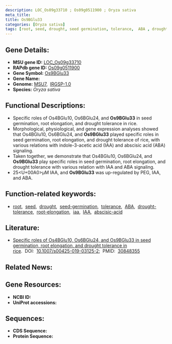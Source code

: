 ```yaml
---
description: LOC_Os09g33710 ; Os09g0511900 ; Oryza sativa
meta_title:
title: Os9BGlu33
categories: [Oryza sativa]
tags: [root, seed, drought, seed germination, tolerance,  ABA , drought tolerance, root elongation, iaa, ABA, IAA, abscisic acid]
---
```


## Gene Details:
- **MSU gene ID:** [LOC_Os09g33710](http://rice.uga.edu/cgi-bin/ORF_infopage.cgi?orf=LOC_Os09g33710)  
- **RAPdb gene ID:** [Os09g0511900](https://rapdb.dna.affrc.go.jp/locus/?name=Os09g0511900)  
- **Gene Symbol:** <u>Os9BGlu33</u>
- **Gene Name:**
- **Genome:**  [MSU7](http://rice.uga.edu/),&nbsp;&nbsp;[IRGSP-1.0](https://rapdb.dna.affrc.go.jp/download/irgsp1.html)
- **Species:** *Oryza sativa*

## Functional Descriptions:
   - Specific roles of Os4BGlu10, Os6BGlu24, and **Os9BGlu33** in seed germination, root elongation, and drought tolerance in rice.
   - Morphological, physiological, and gene expression analyses showed that Os4BGlu10, Os6BGlu24, and **Os9BGlu33** played specific roles in seed germination, root elongation, and drought tolerance of rice, with various relations with indole-3-acetic acid (IAA) and abscisic acid (ABA) signaling.
   - Taken together, we demonstrate that Os4BGlu10, Os6BGlu24, and **Os9BGlu33** play specific roles in seed germination, root elongation, and drought tolerance with various relation with IAA and ABA signaling.
   - 25<U+00A0>μM IAA, and **Os9BGlu33** was up-regulated by PEG, IAA, and ABA.

## Function-related keywords:
   - [root](/tags/root/),&nbsp;&nbsp;[seed](/tags/seed/),&nbsp;&nbsp;[drought](/tags/drought/),&nbsp;&nbsp;[seed-germination](/tags/seed-germination/),&nbsp;&nbsp;[tolerance](/tags/tolerance/),&nbsp;&nbsp;[ABA](/tags/ABA/),&nbsp;&nbsp;[drought-tolerance](/tags/drought-tolerance/),&nbsp;&nbsp;[root-elongation](/tags/root-elongation/),&nbsp;&nbsp;[iaa](/tags/iaa/),&nbsp;&nbsp;[IAA](/tags/IAA/),&nbsp;&nbsp;[abscisic-acid](/tags/abscisic-acid/)

## Literature:
   - [Specific roles of Os4BGlu10, Os6BGlu24, and Os9BGlu33 in seed germination, root elongation, and drought tolerance in rice](https://www.doi.org/10.1007/s00425-019-03125-2).&nbsp;&nbsp;DOI:&nbsp;&nbsp;[10.1007/s00425-019-03125-2](https://www.doi.org/10.1007/s00425-019-03125-2);&nbsp;&nbsp;PMID:&nbsp;&nbsp;[30848355](https://pubmed.ncbi.nlm.nih.gov/30848355/)

## Related News:

## Gene Resources:
- **NCBI ID:**  []()
- **UniProt accessions:** [](https://www.uniprot.org/uniprotkb//entry)

## Sequences:
- **CDS Sequence:**
- **Protein Sequence:**
